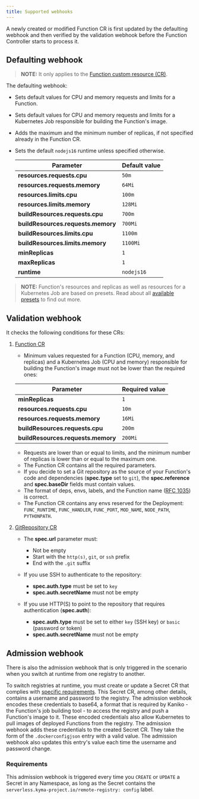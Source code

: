 ```yaml
---
title: Supported webhooks
---
```


A newly created or modified Function CR is first updated by the defaulting webhook and then verified by the validation webhook before the Function Controller starts to process it.

## Defaulting webhook

>**NOTE:** It only applies to the [Function custom resource (CR)](./00-custom-resources/svls-01-function.md).

The defaulting webhook:

- Sets default values for CPU and memory requests and limits for a Function.
- Sets default values for CPU and memory requests and limits for a Kubernetes Job responsible for building the Function's image.
- Adds the maximum and the minimum number of replicas, if not specified already in the Function CR.
- Sets the default `nodejs16` runtime unless specified otherwise.

   | Parameter       | Default value |
   | ----------------- | ------------- |
   | **resources.requests.cpu**    | `50m`         |
   | **resources.requests.memory** | `64Mi`        |
   | **resources.limits.cpu**     | `100m`        |
   | **resources.limits.memory**  | `128Mi`       |
   | **buildResources.requests.cpu**    | `700m`         |
   | **buildResources.requests.memory** | `700Mi`        |
   | **buildResources.limits.cpu**     | `1100m`        |
   | **buildResources.limits.memory**  | `1100Mi`       |
   | **minReplicas**   | `1`           |
   | **maxReplicas**   | `1`           |
   | **runtime**       | `nodejs16`    |

>**NOTE:** Function's resources and replicas as well as resources for a Kubernetes Job are based on presets. Read about all [available presets](./svls-09-available-presets.md) to find out more.

## Validation webhook

It checks the following conditions for these CRs:

1. [Function CR](./00-custom-resources/svls-01-function.md)

   - Minimum values requested for a Function (CPU, memory, and replicas) and a Kubernetes Job (CPU and memory) responsible for building the Function's image must not be lower than the required ones:

   | Parameter            | Required value |
   | -------------------- | -------------- |
   | **minReplicas** | `1`            |
   | **resources.requests.cpu**    | `10m`          |
   | **resources.requests.memory** | `16Mi`         |
   | **buildResources.requests.cpu**    | `200m`          |
   | **buildResources.requests.memory** | `200Mi`         |

   - Requests are lower than or equal to limits, and the minimum number of replicas is lower than or equal to the maximum one.
   - The Function CR contains all the required parameters.
   - If you decide to set a Git repository as the source of your Function's code and dependencies (**spec.type** set to `git`), the **spec.reference** and **spec.baseDir** fields must contain values.
   - The format of deps, envs, labels, and the Function name ([RFC 1035](https://tools.ietf.org/html/rfc1035)) is correct.
   - The Function CR contains any envs reserved for the Deployment: `FUNC_RUNTIME`, `FUNC_HANDLER`, `FUNC_PORT`, `MOD_NAME`, `NODE_PATH`, `PYTHONPATH`.

2. [GitRepository CR](./00-custom-resources/svls-02-gitrepository.md)

   - The **spec.url** parameter must:

      - Not be empty
      - Start with the `http(s)`, `git`, or `ssh` prefix
      - End with the `.git` suffix

   - If you use SSH to authenticate to the repository:

     - **spec.auth.type** must be set to `key`
     - **spec.auth.secretName** must not be empty

   - If you use HTTP(S) to point to the repository that requires authentication (**spec.auth**):

      - **spec.auth.type** must be set to either `key` (SSH key) or `basic` (password or token)
      - **spec.auth.secretName** must not be empty

## Admission webhook

There is also the admission webhook that is only triggered in the scenario when you switch at runtime from one registry to another.

To switch registries at runtime, you must create or update a Secret CR that complies with [specific requirements](./svls-03-switching-registries.md). This Secret CR, among other details, contains a username and password to the registry. The admission webhook encodes these credentials to base64, a format that is required by Kaniko - the Function's job building tool - to access the registry and push a Function's image to it. These encoded credentials also allow Kubernetes to pull images of deployed Functions from the registry. The admission webhook adds these credentials to the created Secret CR. They take the form of the `.dockerconfigjson` entry with a valid value. The admission webhook also updates this entry's value each time the username and password change.

### Requirements

This admission webhook is triggered every time you `CREATE` or `UPDATE` a Secret in any Namespace, as long as the Secret contains the `serverless.kyma-project.io/remote-registry: config` label.
